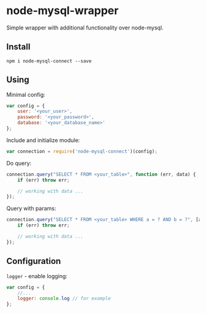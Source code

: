 # node-mysql-wrapper

Simple wrapper with additional functionality over node-mysql.

## Install
```
npm i node-mysql-connect --save
```

## Using
Minimal config:
```js
var config = {
	user: '<your_user>',
	password: '<your_password>',
	database: '<your_database_name>'
};
```
Include and initialize module:
```js
var connection = require('node-mysql-connect')(config);
```
Do query:
```js
connection.query("SELECT * FROM <your_table>", function (err, data) {
	if (err) throw err;

	// working with data ...
});
```
Query with params:
```js
connection.query("SELECT * FROM <your_table> WHERE a = ? AND b = ?", [a, b], function (err, data) {
	if (err) throw err;

	// working with data ...
});
```

## Configuration
`logger` - enable logging:
```js
var config = {
	//...
	logger: console.log // for example
};
```
